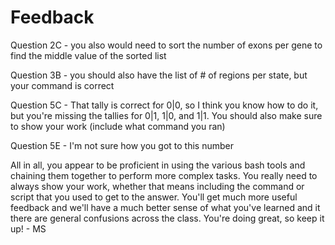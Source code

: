 # Feedback

Question 2C - you also would need to sort the number of exons per gene to find the middle value of the sorted list

Question 3B - you should also have the list of # of regions per state, but your command is correct

Question 5C - That tally is correct for 0|0, so I think you know how to do it, but you're missing the tallies for 0|1, 1|0, and 1|1. You should also make sure to show your work (include what command you ran)

Question 5E - I'm not sure how you got to this number

All in all, you appear to be proficient in using the various bash tools and chaining them together to perform more complex tasks. You really need to always show your work, whether that means including the command or script that you used to get to the answer. You'll get much more useful feedback and we'll have a much better sense of what you've learned and it there are general confusions across the class. You're doing great, so keep it up! - MS